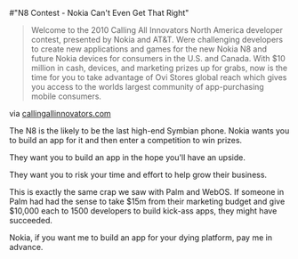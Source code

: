 #"N8 Contest - Nokia Can't Even Get That Right"


 <div class="posterous_bookmarklet_entry">
 <blockquote class="posterous_medium_quote">Welcome to the 2010 Calling All Innovators North America developer contest, presented by Nokia and AT&T. Were challenging developers to create new applications and games for the new Nokia N8 and future Nokia devices for consumers in the U.S. and Canada. With $10 million in cash, devices, and marketing prizes up for grabs, now is the time for you to take advantage of Ovi Stores global reach which gives you access to the worlds largest community of app-purchasing mobile consumers.</blockquote>

<div class="posterous_quote_citation">via <a href="http://www.callingallinnovators.com/10M/default.aspx">callingallinnovators.com</a></div>
 <p>The N8 is the likely to be the last high-end Symbian phone. Nokia wants you to build an app for it and then enter a competition to win prizes.
</p><p>They want you to build an app in the hope you'll have an upside.
</p><p>They want you to risk your time and effort to help grow their business.
</p><p>This is exactly the same crap we saw with Palm and WebOS. If someone in Palm had had the sense to take $15m from their marketing budget and give $10,000 each to 1500 developers to build kick-ass apps, they might have succeeded.
</p><p>Nokia, if you want me to build an app for your dying platform, pay me in advance.</p></div>
 
